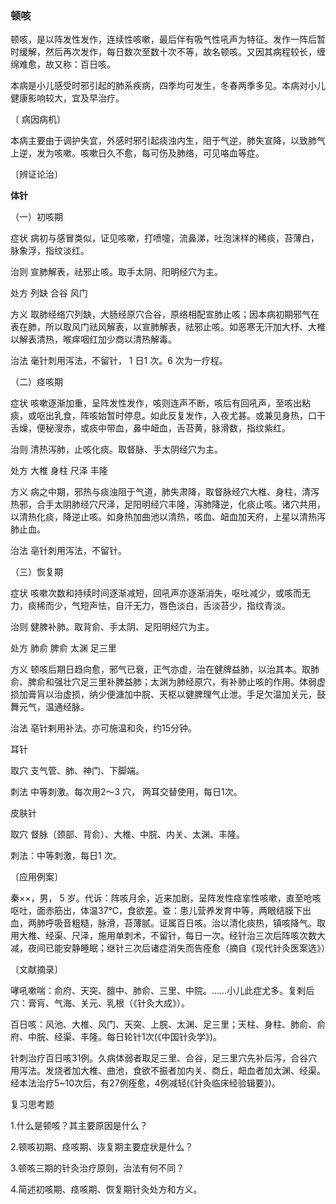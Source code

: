 ### 顿咳

顿咳，是以阵发性发作，连续性咳嗽，最后伴有吸气性吼声为特征。发作一阵后暂时缓解，然后再次发作，每日数次至数十次不等，故名顿咳。又因其病程较长，缠绵难愈，故又称：百日咳。

本病是小儿感受时邪引起的肺系疾病，四季均可发生，冬春两季多见。本病对小儿健康影响较大，宜及早治疗。

〔 病因病机〕

本病主要由于调护失宜，外感时邪引起痰浊内生，阻于气逆，肺失宣降，以致肺气上逆，发为咳嗽。咳嗽日久不愈，每可伤及肺络，可见咯血等症。

〔辨证论治〕

**体针**

（一）初咳期

症状  病初与感冒类似，证见咳嗽，打喷嚏，流鼻涕，吐泡沫样的稀痰，苔薄白，脉象浮，指纹淡红。

治则  宣肺解表，祛邪止咳。取手太阴、阳明经穴为主。

处方  列缺  合谷  风门

方义  取肺经络穴列缺，大肠经原穴合谷，原络相配宣肺止咳；因本病初期邪气在表在肺，所以取风门祛风解表，以宣肺解表，祛邪止咳。如恶寒无汗加大杼、大椎以解表清热，喉痒咽红加少商以清热解毒。

治法 毫针刺用泻法，不留针， 1 日1 次。6 次为一疗程。

（二）痉咳期

症状  咳嗽逐渐加重，呈阵发性发作，咳则连声不断，咳后有回吼声，至咳出粘痰，或呕出乳食，阵咳始暂时停息。如此反复发作，入夜尤甚。或兼见身热，口干舌燥，便秘溲赤，或痰中带血，鼻中衄血，舌苔黄，脉滑数，指纹紫红。

治则  清热泻肺，止咳化痰。取督脉、手太阴经穴为主。

处方  大椎  身柱  尺泽  丰隆

方义  病之中期，邪热与痰浊阻于气道，肺失肃降，取督脉经穴大椎、身柱，清泻热邪，合手太阴肺经穴尺泽，足阳明经穴丰隆，泻肺降逆，化痰止咳。诸穴共用，以清热化痰，降逆止咳。如身热加曲池以清热，咳血、衄血加天府，上星以清热泻肺止血。

治法  亳针刺用泻法，不留针。

（三）恢复期

症状  咳嗽次数和持续时间逐渐减短，回吼声亦逐渐消失，呕吐减少，或咳而无力，痰稀而少，气短声怯，自汗无力，唇色淡白，舌淡苔少，指纹青淡。

治则  健脾补肺。取背俞、手太阴、足阳明经穴为主。

处方  肺俞  脾俞  太渊  足三里

方义  顿咳后期日趋向愈，邪气已衰，正气亦虚，治在健牌益肺，以治其本。取肺俞、脾俞和强壮穴足三里补脾益肺；太渊为肺经原穴，有补肺止咳的作用。体弱虚损加膏肓以治虚损，纳少便溏加中脘、天枢以健脾理气止泄。手足欠温加关元，鼓舞元气，温通经脉。

治法  亳针剌用补法。亦可施温和灸，约15分钟。

耳针

取穴  支气管、肺、神门、下脚端。

刺法  中等刺激。每次用2～3 穴， 两耳交替使用，每日1次。

皮肤针

取穴  督脉（颈部、背俞）、大椎、中脘、内关、太渊、丰隆。

刺法：中等刺激，每日1 次。

〔应用例案〕

秦××，男， 5 岁。代诉：阵咳月余，近来加剧，呈阵发性痉挛性咳嗽，直至呛咳呕吐，面赤筋出，体温37℃，食欲差。查：患儿营养发育中等，两眼结膜下出血，两肺呼吸音粗糙，脉滑，苔薄腻。证属百日咳。治以清化痰热，镇咳降气。取用大椎、经渠、尺泽，施用单刺术，不留针，每日一次。经针治三次后阵咳次数大减，夜间已能安静睡眠；继针三次后诸症消失而告痊愈（摘自《现代针灸医案选》）

〔文献摘录〕

哮吼嗽喘：俞府、天突、膻中、肺俞、三里、中院。……小儿此症尤多。复剌后穴：膏肓、气海、关元、乳根（《针灸大成》）。

百日咳：风池、大椎、风门、天突、上脘、太渊、足三里；天柱、身柱、肺俞、俞府、中脘、经渠、丰隆。每日轮针1次(《中国针灸学》)。

针刺治疗百日咳31例。久病体弱者取足三里、合谷，足三里穴先补后泻，合谷穴用泻法。发烧者加大椎、曲池，食欲不振者加内关、商丘，衄血者加太渊、经渠。经本法治疗5~10次后，有27例痊愈，4例减轻(《针灸临床经验辑要》)。

复习思考题

1.什么是顿咳？其主要原因是什么？

2.顿咳初期、痉咳期、诙复期主要症状是什么？

3.顿咳三期的针灸治疗原则，治法有何不同？

4.简述初咳期、痉咳期、恢复期针灸处方和方义。
